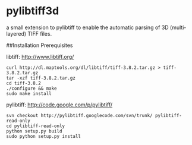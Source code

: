 pylibtiff3d
===========

a small extension to pylibtiff to enable the automatic parsing of 3D (multi-layered) TIFF files.

##Installation Prerequisites

libtiff: http://www.libtiff.org/

    curl http://dl.maptools.org/dl/libtiff/tiff-3.8.2.tar.gz > tiff-3.8.2.tar.gz
    tar -xzf tiff-3.8.2.tar.gz
    cd tiff-3.8.2
    ./configure && make
    sudo make install

pylibtiff: http://code.google.com/p/pylibtiff/

    svn checkout http://pylibtiff.googlecode.com/svn/trunk/ pylibtiff-read-only
    cd pylibtiff-read-only
    python setup.py build
    sudo python setup.py install


